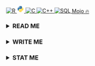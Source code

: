 <p align="left"> 
    <a href="https://www.r-project.org" target="_blank" rel="noreferrer"> 
        <img src="https://www.r-project.org/logo/Rlogo.svg" alt="R" width="20" height="20"/>
    </a> 
    <a href="https://www.python.org" target="_blank" rel="noreferrer"> 
        <img src="https://raw.githubusercontent.com/devicons/devicon/master/icons/python/python-original.svg" alt="Python" width="20" height="20"/> 
    </a> 
    <a href="https://www.iso.org/standard/74528.html" target="_blank" rel="noreferrer"> 
        <img src="https://upload.wikimedia.org/wikipedia/commons/1/18/C_Programming_Language.svg" alt="C" width="20" height="20"/> 
    </a> 
    <a href="https://isocpp.org/" target="_blank" rel="noreferrer"> 
        <img src="https://upload.wikimedia.org/wikipedia/commons/1/18/ISO_C%2B%2B_Logo.svg" alt="C++" width="20" height="20"/> 
    </a> 
    <a href="https://www.iso.org/standard/63555.html" target="_blank" rel="noreferrer"> 
        <img src="https://db.cs.uni-tuebingen.de/teaching/ws2223/sql-is-a-programming-language/logo.svg" alt="SQL" width="20" height="20"/> 
    </a> 
    <a href="https://www.modular.com/max/mojo" target="_blank" rel="noreferrer" style="vertical-align: middle; line-height: 10px;"> 
        Mojo 🔥
    </a> 
<h3>
    <details><summary> <b> READ ME </i> </summary> 

- 📄 Check out my [Resume](https://drive.google.com/file/d/1VCM46lNeM1c9KwHs2Zkn4bdOfEh3EJ5z/view?usp=sharing)
- 👨‍💻 Explore my projects in my [Portf~~e~~lio](https://www.datascienceportfol.io/karnaksp)
- 🔬 Read my scientific work in the field of [ornithology](https://www.biosoil.ru/Employee/irinyakov)
</details>
</h3>

<h3> <details>
    <summary> <b> WRITE ME </i> </summary> 

[![Telegram](https://img.shields.io/badge/telegram-%2312100E.svg?&style=for-the-badge&logo=telegram&logoColor=white)](https://t.me/calmeds)
[![Email](https://img.shields.io/badge/email-%23EA4335.svg?&style=for-the-badge&logo=gmail&logoColor=white)](mailto:irinyakov2016@yandex.ru)
[![Kaggle](https://img.shields.io/badge/kaggle-%2320BEFF.svg?&style=for-the-badge&logo=kaggle&logoColor=white)](https://kaggle.com/akscent)
</details>
</h3>

<h3> <details>
  <summary> <b> STAT ME</i> </summary>

  [![Github Stats By karnaksp](https://github-readme-stats.vercel.app/api?username=karnaksp&hide=prs&show_icons=true&title_color=fff&icon_color=79ff97&text_color=9f9f9f&bg_color=151515)]()
  [![Github Langs By karnaksp](https://github-readme-stats.vercel.app/api/top-langs/?username=karnaksp&hide=css,jupyter+notebook,html&layout=compact&show_icons=true&title_color=fff&icon_color=79ff97&text_color=9f9f9f&bg_color=151515)]()
-----

